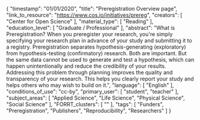 {
    "timestamp": "01/01/2020",
    "title": "Preregistration Overview page",
    "link_to_resource": "https://www.cos.io/initiatives/prereg",
    "creators": [
        "Center for Open Science"
    ],
    "material_type": [
        "Reading"
    ],
    "education_level": [
        "Graduate / Professional"
    ],
    "abstract": "What is Preregistration? When you preregister your research, you're simply specifying your research plan in advance of your study and submitting it to a registry. Preregistration separates hypothesis-generating (exploratory) from hypothesis-testing (confirmatory) research. Both are important. But the same data cannot be used to generate and test a hypothesis, which can happen unintentionally and reduce the credibility of your results. Addressing this problem through planning improves the quality and transparency of your research. This helps you clearly report your study and helps others who may wish to build on it.",
    "language": [
        "English"
    ],
    "conditions_of_use": "cc-by",
    "primary_user": [
        "student",
        "teacher"
    ],
    "subject_areas": [
        "Applied Science",
        "Life Science",
        "Physical Science",
        "Social Science"
    ],
    "FORRT_clusters": [
        ""
    ],
    "tags": [
        "Funders",
        "Preregistration",
        "Publishers",
        "Reproducibility",
        "Researchers"
    ]
}